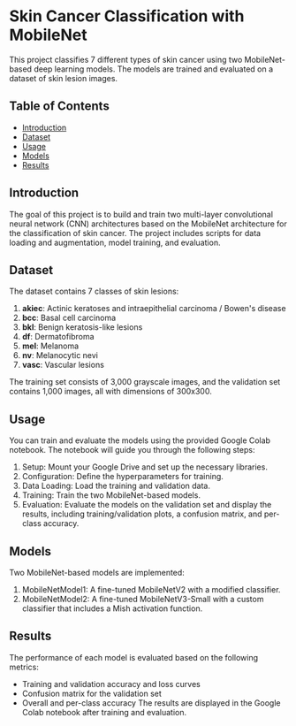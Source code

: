# Skin Cancer Classification with MobileNet

This project classifies 7 different types of skin cancer using two MobileNet-based deep learning models. The models are trained and evaluated on a dataset of skin lesion images.

## Table of Contents

- [Introduction](#introduction)
- [Dataset](#dataset)
- [Usage](#usage)
- [Models](#models)
- [Results](#results)

## Introduction

The goal of this project is to build and train two multi-layer convolutional neural network (CNN) architectures based on the MobileNet architecture for the classification of skin cancer. The project includes scripts for data loading and augmentation, model training, and evaluation.

## Dataset

The dataset contains 7 classes of skin lesions:
1.  **akiec**: Actinic keratoses and intraepithelial carcinoma / Bowen's disease
2.  **bcc**: Basal cell carcinoma
3.  **bkl**: Benign keratosis-like lesions
4.  **df**: Dermatofibroma
5.  **mel**: Melanoma
6.  **nv**: Melanocytic nevi
7.  **vasc**: Vascular lesions

The training set consists of 3,000 grayscale images, and the validation set contains 1,000 images, all with dimensions of 300x300.

## Usage

You can train and evaluate the models using the provided Google Colab notebook. The notebook will guide you through the following steps:
1.	Setup: Mount your Google Drive and set up the necessary libraries.
2.	Configuration: Define the hyperparameters for training.
3.	Data Loading: Load the training and validation data.
4.	Training: Train the two MobileNet-based models.
5.	Evaluation: Evaluate the models on the validation set and display the results, including training/validation plots, a confusion matrix, and per-class accuracy.

## Models

Two MobileNet-based models are implemented:
1. MobileNetModel1: A fine-tuned MobileNetV2 with a modified classifier.
2. MobileNetModel2: A fine-tuned MobileNetV3-Small with a custom classifier that includes a Mish activation function.

## Results

The performance of each model is evaluated based on the following metrics:
- Training and validation accuracy and loss curves
- Confusion matrix for the validation set
- Overall and per-class accuracy
The results are displayed in the Google Colab notebook after training and evaluation.
